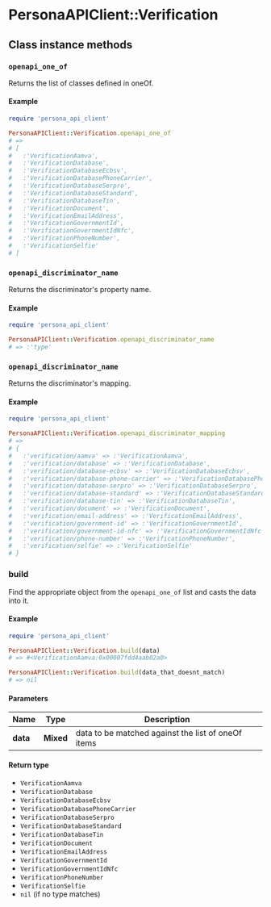 # PersonaAPIClient::Verification

## Class instance methods

### `openapi_one_of`

Returns the list of classes defined in oneOf.

#### Example

```ruby
require 'persona_api_client'

PersonaAPIClient::Verification.openapi_one_of
# =>
# [
#   :'VerificationAamva',
#   :'VerificationDatabase',
#   :'VerificationDatabaseEcbsv',
#   :'VerificationDatabasePhoneCarrier',
#   :'VerificationDatabaseSerpro',
#   :'VerificationDatabaseStandard',
#   :'VerificationDatabaseTin',
#   :'VerificationDocument',
#   :'VerificationEmailAddress',
#   :'VerificationGovernmentId',
#   :'VerificationGovernmentIdNfc',
#   :'VerificationPhoneNumber',
#   :'VerificationSelfie'
# ]
```

### `openapi_discriminator_name`

Returns the discriminator's property name.

#### Example

```ruby
require 'persona_api_client'

PersonaAPIClient::Verification.openapi_discriminator_name
# => :'type'
```

### `openapi_discriminator_name`

Returns the discriminator's mapping.

#### Example

```ruby
require 'persona_api_client'

PersonaAPIClient::Verification.openapi_discriminator_mapping
# =>
# {
#   :'verification/aamva' => :'VerificationAamva',
#   :'verification/database' => :'VerificationDatabase',
#   :'verification/database-ecbsv' => :'VerificationDatabaseEcbsv',
#   :'verification/database-phone-carrier' => :'VerificationDatabasePhoneCarrier',
#   :'verification/database-serpro' => :'VerificationDatabaseSerpro',
#   :'verification/database-standard' => :'VerificationDatabaseStandard',
#   :'verification/database-tin' => :'VerificationDatabaseTin',
#   :'verification/document' => :'VerificationDocument',
#   :'verification/email-address' => :'VerificationEmailAddress',
#   :'verification/government-id' => :'VerificationGovernmentId',
#   :'verification/government-id-nfc' => :'VerificationGovernmentIdNfc',
#   :'verification/phone-number' => :'VerificationPhoneNumber',
#   :'verification/selfie' => :'VerificationSelfie'
# }
```

### build

Find the appropriate object from the `openapi_one_of` list and casts the data into it.

#### Example

```ruby
require 'persona_api_client'

PersonaAPIClient::Verification.build(data)
# => #<VerificationAamva:0x00007fdd4aab02a0>

PersonaAPIClient::Verification.build(data_that_doesnt_match)
# => nil
```

#### Parameters

| Name | Type | Description |
| ---- | ---- | ----------- |
| **data** | **Mixed** | data to be matched against the list of oneOf items |

#### Return type

- `VerificationAamva`
- `VerificationDatabase`
- `VerificationDatabaseEcbsv`
- `VerificationDatabasePhoneCarrier`
- `VerificationDatabaseSerpro`
- `VerificationDatabaseStandard`
- `VerificationDatabaseTin`
- `VerificationDocument`
- `VerificationEmailAddress`
- `VerificationGovernmentId`
- `VerificationGovernmentIdNfc`
- `VerificationPhoneNumber`
- `VerificationSelfie`
- `nil` (if no type matches)

